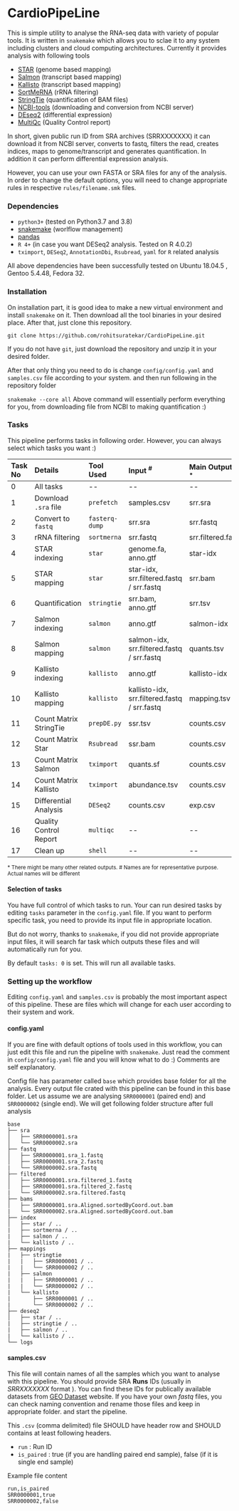 # CardioPipeLine

This is simple utility to analyse the RNA-seq data with variety of popular
 tools. It is written in `snakemake` which allows you to sclae it
  to any system including clusters and cloud computing architectures.
   Currently it provides analysis with following tools

* [STAR](https://github.com/alexdobin/STAR) (genome based mapping)
* [Salmon](https://salmon.readthedocs.io/en/latest/salmon.html) (transcript based mapping)
* [Kallisto](https://github.com/pachterlab/kallisto) (transcript based  mapping)
* [SortMeRNA](https://github.com/biocore/sortmerna) (rRNA filtering)
* [StringTie](https://ccb.jhu.edu/software/stringtie/) (quantification of BAM files)
* [NCBI-tools](https://github.com/ncbi/sra-tools) (downloading and conversion from NCBI server)
* [DEseq2](https://bioconductor.org/packages/release/bioc/html/DESeq2.html) (differential expression)
* [MultiQc](https://multiqc.info/) (Quality Control report)

In short, given public run ID from SRA archives (SRRXXXXXXX) it can download
 it from NCBI server, converts to fastq, filters the read, creates indices, maps to
  genome/transcript and generates quantification. In addition it can perform
  differential expression analysis.

However, you can use your own FASTA or SRA files for any of the analysis.
In order to change the default options, you will need to change appropriate
 rules in respective `rules/filename.smk` files.
 
### Dependencies
* `python3+` (tested on Python3.7 and 3.8)
* [snakemake](https://snakemake.readthedocs.io/en/stable/) (worlflow
 management)
* [pandas](https://pandas.pydata.org/) 
* `R 4+` (in case you want DESeq2 analysis. Tested on R 4.0.2)
* `tximport`, `DESeq2`, `AnnotationDbi`, `Rsubread`, `yaml` for `R` related analysis

All above dependencies have been successfully tested on Ubuntu 18.04.5
, Gentoo 5.4.48, Fedora 32.

### Installation
On installation part, it is good idea to make a new virtual environment and
 install `snakemake` on it. Then download all the tool binaries in your
  desired place. After that, just clone this repository.

```
git clone https://github.com/rohitsuratekar/CardioPipeLine.git
```
If you do not have `git`, just download the repository and unzip it in your
 desired folder.

After that only thing you need to do is change `config/config.yaml` and
 `samples.csv` file according to your system. and then run following in the
  repository folder

`
snakemake --core all
`
Above command will essentially perform everything for you, from downloading
 file from NCBI to making quantification :)
 
### Tasks
This pipeline performs tasks in following order. However, you can always
 select which tasks you want :) 

    
| Task No | Details | Tool Used | Input <sup>#</sup> | Main Output<sup> #, * </sup> |
| :------ | :----- | :------ | :----| :--- |
| 0 | All tasks | -- | -- | -- |
| 1 | Download `.sra` file| `prefetch` | samples.csv | srr.sra |
| 2 | Convert to `fastq` | `fasterq-dump` | srr.sra | srr.fastq|
| 3 | rRNA filtering | `sortmerna` | srr.fastq | srr.filtered.fastq |
| 4 | STAR indexing | `star` | genome.fa, anno.gtf | star-idx |
| 5 | STAR mapping  | `star` | star-idx, srr.filtered.fastq / srr.fastq | srr.bam |
| 6 | Quantification | `stringtie` | srr.bam, anno.gtf | srr.tsv |
| 7 | Salmon indexing | `salmon` | anno.gtf | salmon-idx |
| 8 | Salmon mapping | `salmon` | salmon-idx, srr.filtered.fastq / srr.fastq | quants.tsv |
| 9 | Kallisto indexing | `kallisto` | anno.gtf | kallisto-idx |
| 10 | Kallisto mapping | `kallisto` | kallisto-idx, srr.filtered.fastq / srr.fastq | mapping.tsv |
| 11 | Count Matrix StringTie | `prepDE.py` | ssr.tsv | counts.csv |
| 12 | Count Matrix Star | `Rsubread` | ssr.bam | counts.csv |
| 13 | Count Matrix Salmon | `tximport` | quants.sf | counts.csv |
| 14 | Count Matrix Kallisto | `tximport` | abundance.tsv | counts.csv |
| 15 | Differential Analysis | `DESeq2` | counts.csv | exp.csv |
| 16 | Quality Control Report | `multiqc` | -- | -- |
| 17 | Clean up | `shell` | -- | -- |


<sup>* There might be many other related outputs. </sup> 
<sup># Names are for representative purpose. Actual names will be different
 </sup>

#### Selection of tasks
You have full control of which tasks to run. Your can run desired tasks by
 editing `tasks` parameter in the `config.yaml` file. If you want to perform
  specific task, you need to provide its input file in appropriate location.  

But do not worry, thanks to `snakemake`, if you did not provide appropriate
 input files, it will  search far task which outputs these files and will
  automatically run for you. 
 
By default `tasks: 0` is set. This will run all available tasks.

### Setting up the workflow 
Editing `config.yaml` and `samples.csv` is probably the most important
 aspect of this pipeline. These are files which will change for each user
  according to their system and work.

#### config.yaml
 If you are fine  with default options of tools
  used in this workflow, you can just edit this file and run the pipeline
   with `snakemake`. Just read the comment in  `config/config.yaml` file
    and you will know what to do :) Comments are self explanatory.

Config file has parameter called `base` which provides base folder for all
 the analysis. Every output file crated with this pipeline can be found in
  this base folder. Let us assume we are analysing `SRR0000001` (paired end) 
  and `SRR0000002` (single end). We will get following folder structure
   after full analysis
   
```
base
├── sra
│   ├── SRR0000001.sra
│   └── SRR0000002.sra
├── fastq
│   ├── SRR0000001.sra_1.fastq
│   ├── SRR0000001.sra_2.fastq
|   └── SRR0000002.sra.fastq
├── filtered
│   ├── SRR0000001.sra.filtered_1.fastq
│   ├── SRR0000001.sra.filtered_2.fastq
|   └── SRR0000002.sra.filtered.fastq
├── bams
│   ├── SRR0000001.sra.Aligned.sortedByCoord.out.bam
|   └── SRR0000002.sra.Aligned.sortedByCoord.out.bam
├── index
│   ├── star / .. 
|   ├── sortmerna / ..
|   ├── salmon / ..
|   └── kallisto / ..
├── mappings
|   ├── stringtie
|   |   ├── SRR0000001 / ..
|   |   └── SRR0000002 / .. 
|   ├── salmon
|   |   ├── SRR0000001 / ..
|   |   └── SRR0000002 / .. 
|   └── kallisto
|       ├── SRR0000001 / ..
|       └── SRR0000002 / .. 
├── deseq2
│   ├── star / .. 
|   ├── stringtie / ..
|   ├── salmon / ..
|   └── kallisto / ..
└── logs
```

#### samples.csv
This file will contain names of all the samples which you want to analyse
 with this pipeline. You should provide SRA **Runs** IDs (usually in
  *SRRXXXXXXX* format ). You can find these IDs for publically available
   datasets from [GEO Dataset](https://www.ncbi.nlm.nih.gov/gds) website. If
    you have your own *fastq* files, you can check naming convention and
     rename those files and keep in appropriate folder. and start the
      pipeline.
 
 This `.csv` (comma delimited) file SHOULD have header row and SHOULD
  contains at least following headers.

* `run` : Run ID
* `is_paired` : true (if you are handling paired end sample), false (if it
 is single end sample)

Example file content
```
run,is_paired
SRR0000001,true
SRR0000002,false
```
